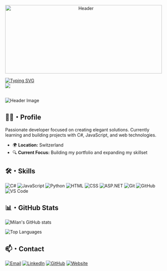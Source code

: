 <p align="center">
  <img src="https://i.pinimg.com/originals/78/08/ef/7808ef4266899433cbdeb4a113f12974.gif" width="100%" height="220px" alt="Header">
</p>

<div align="left">
  <a href="https://git.io/typing-svg">
    <img src="https://readme-typing-svg.demolab.com?font=Poppins&weight=600&size=24&pause=1000&color=ffffff&left=true&vCenter=true&random=false&width=435&lines=Hi%2C+I'm+Milan+Jankovic" alt="Typing SVG" />
  </a>
  <br>
  <img src="https://capsule-render.vercel.app/api?type=rect&color=2f353d&height=1&width=500"/>
</div>
<br>
  
![Header Image](https://img.shields.io/badge/Developer-Milan%20Jankovic-58a6ff?style=for-the-badge)

## 👨‍💻・Profile

Passionate developer focused on creating elegant solutions. Currently learning and building projects with C#, JavaScript, and web technologies.

- 🌍 **Location:** Switzerland
- 🔍 **Current Focus:** Building my portfolio and expanding my skillset

## 🛠️・Skills

![C#](https://img.shields.io/badge/C%23-7b2f7d?style=for-the-badge&logo=c-sharp&logoColor=white)
![JavaScript](https://img.shields.io/badge/JavaScript-F7DF1E?style=for-the-badge&logo=javascript&logoColor=black)
![Python](https://img.shields.io/badge/Python-3776AB?style=for-the-badge&logo=python&logoColor=white)
![HTML](https://img.shields.io/badge/HTML5-E34F26?style=for-the-badge&logo=html5&logoColor=white)
![CSS](https://img.shields.io/badge/CSS3-1572B6?style=for-the-badge&logo=css3&logoColor=white)
![ASP.NET](https://img.shields.io/badge/ASP.NET-512BD4?style=for-the-badge&logo=dotnet&logoColor=white)
![Git](https://img.shields.io/badge/Git-F05032?style=for-the-badge&logo=git&logoColor=white)
![GitHub](https://img.shields.io/badge/GitHub-181717?style=for-the-badge&logo=github&logoColor=white)
![VS Code](https://img.shields.io/badge/VS%20Code-007ACC?style=for-the-badge&logo=visual-studio-code&logoColor=white)

## 📊・GitHub Stats

![Milan's GitHub stats](https://github-readme-stats.vercel.app/api?username=bettercallmilan&show_icons=true&theme=github_dark)

![Top Languages](https://github-readme-stats.vercel.app/api/top-langs/?username=bettercallmilan&layout=compact&theme=github_dark)

## 📫・Contact

[![Email](https://img.shields.io/badge/Email-58a6ff?style=for-the-badge&logo=protonmail)](mailto:jankovic.milan@proton.me)
[![LinkedIn](https://img.shields.io/badge/LinkedIn-0A66C2?style=for-the-badge&logo=linkedin)](https://linkedin.com/in/milan--jankovic)
[![GitHub](https://img.shields.io/badge/GitHub-181717?style=for-the-badge&logo=github)](https://github.com/bettercallmilan)
[![Website](https://img.shields.io/badge/Website-58a6ff?style=for-the-badge&logo=google-chrome)](https://bettercallmilan.github.io)
